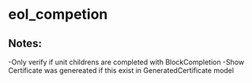 # eol_competion

## Notes:

-Only verify if unit childrens are completed with BlockCompletion
-Show Certificate was genereated if this exist in GeneratedCertificate model
